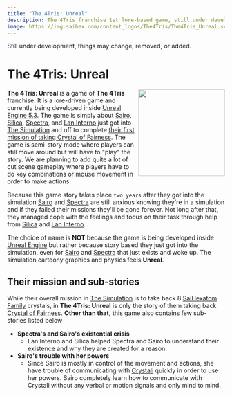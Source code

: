 ```yaml
---
title: "The 4Tris: Unreal"
description: The 4Tris franchise 1st lore-based game, still under development.
image: https://img.saihex.com/content_logos/The4Tris/The4Tris_Unreal.svg
---
```

<p class="warning_box">Still under development, things may change, removed, or added.</p>

# The 4Tris: Unreal
<img align="right" width="200" src="https://img.saihex.com/content_logos/The4Tris/The4Tris_Unreal.svg">

**The 4Tris: Unreal** is a game of **The 4Tris** franchise. It is a lore-driven game and currently being developed inside [Unreal Engine 5.3](https://www.unrealengine.com/en-US/unreal-engine-5). The game is simply about [Sairo](../Characters/Sairo), [Silica](../Characters/Silica), [Spectra](../Characters/Spectra), and [Lan Interno](../Characters/Lan_Interno) just got into [The Simulation](../Dimensions/the_simulation) and off to complete [their first mission of taking Crystal of Fairness](#their-mission). The game is semi-story mode where players can still move around but will have to "play" the story. We are planning to add quite a lot of cut scene gameplay where players have to do key combinations or mouse movement in order to make actions.

Because this game story takes place `two years` after they got into the simulation [Sairo](../Characters/Sairo) and [Spectra](../Characters/Spectra) are still anxious knowing they're in a simulation and if they failed their missions they'll be gone forever. Not long after that, they managed cope with the feelings and focus on their task through help from [Silica](../Characters/Silica) and [Lan Interno](../Characters/Lan_Interno).

The choice of name is **NOT** because the game is being developed inside [Unreal Engine](https://www.unrealengine.com/en-US/unreal-engine-5) but rather because story based they just got into the simulation, even for [Sairo](../Characters/Sairo) and [Spectra](../Characters/Spectra) that just exists and woke up. The simulation cartoony graphics and physics feels **Unreal**.

## Their mission and sub-stories
While their overall mission in [The Simulation](../Dimensions/the_simulation#their-goal-within-the-simulation) is to take back 8 [SaiHexatom Family](../logic/Hexatom#saihexatom-family) crystals, in **The 4Tris: Unreal** is only the story of them taking back [Crystal of Fairness](../Dimensions/the_simulation#their-goal-within-the-simulation). **Other than that,** this game also contains few sub-stories listed below

- **Spectra's and Sairo's existential crisis**
  - Lan Interno and Silica helped Spectra and Sairo to understand their existence and why they are created for a reason.
- **Sairo's trouble with her powers**
  - Since Sairo is mostly in control of the movement and actions, she have trouble of communicating with [Crystali](../Dimensions/the_simulation#origin-story) quickly in order to use her powers. Sairo completely learn how to communicate with Crystali without any verbal or motion signals and only mind to mind.